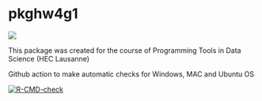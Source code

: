 # pkghw4g1
<img src="https://seekvectorlogo.com/wp-content/uploads/2019/07/unil-universite-de-lausanne-vector-logo.png" align="center" />
 
 
This package was created for the course of Programming Tools in Data Science (HEC Lausanne)

Github action to make automatic checks for Windows, MAC and Ubuntu OS
<!-- badges: start -->
  [![R-CMD-check](https://github.com/ptds2021/pkghw4g1/workflows/R-CMD-check/badge.svg)](https://github.com/ptds2021/pkghw4g1/actions)
  <!-- badges: end -->

